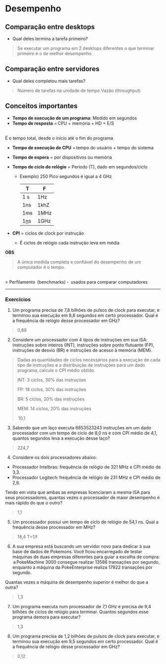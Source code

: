 # Desempenho 
## Comparação entre desktops 
- Qual deles termina a tarefa primeiro? 
> Se executar um programa em 2 desktops diferentes o que terminar primeiro é o de melhor desempenho. 

## Comparação entre servidores 
- Qual deles completou mais tarefas?  
> Número de tarefas na unidade de tempo 
> Vazão (throughput)  

## Conceitos importantes 
- **Tempo de execução de um programa**: Medido em segundos 
- **Tempo de resposta** = CPU + memória + HD + E/S 
<br/>
É o tempo total, desde o início até o fim do programa 
 
- **Tempo de execução de CPU** = tempo do usuário + tempo do sistema 
- **Tempo de espera** = por dispositivos ou memória 
- **Tempo de ciclo de relógio** = Período (T), dado em segundos/ciclo
  - Exemplo) 250 Pico segundos é igual a 4 GHz  

    | T    | F     |
    |------|-------|
    | 1 s  |  1Hz  |
    | 1ns  | 1khZ  |
    | 1ms  | 1MHz  |
    | 1ῃs  | 1GHz  |

- **CPI** = ciclos de clock por instrução 
  - É ciclos de relógio cada instrução leva em média 

**OBS** 
> A única medida completa e confiável do desempenho de um computador é o tempo. 
<br/>
> Perfilamento  (benchmarks) -  usados para comparar computadores 

---

### Exercícios
1. Um programa precisa de 7,8 bilhões de pulsos de clock para executar, e terminou sua execução em 8,8 segundos em certo processador. Qual é a frequência de relógio desse processador em GHz? 
> 0,88 

2. Considere um processador com 4 tipos de instruções em sua ISA: instruções sobre inteiros (INT), instruções sobre ponto flutuante (FP), instruções de desvio (BR) e instruções de acesso à memória (MEM). 
> Dadas as quantidades de ciclos necessários para a execução de cada tipo de instruções e a distribuição de instruções para um dado programa, calcule o CPI médio obtido. 
>
> INT: 3 ciclos, 30% das instruções 
>
> FP: 18 ciclos, 30% das instruções 
>
> BR: 5 ciclos, 20% das instruções 
>
> MEM: 14 ciclos, 20% das instruções 
>
> 10,1 

3. Sabendo que um laço executa 6853523243 instruções em um dado processador com um tempo de ciclo de 8,0 ns e com CPI médio de 4,1, quantos segundos leva a execução desse laço? 
> 224,7 

4. Considere os dois processadores abaixo: 
 - Processador Intelbras: frequência de relógio de 321 MHz e CPI médio de 3,3. 
 - Processador Logitech: frequência de relógio de 231 MHz e CPI médio de 2,6. 

Tendo em vista que ambas as empresas licenciaram a mesma ISA para seus processadores, quantas vezes o processador de maior desempenho é mais rápido do que o outro? 
> 1,1 

5. Um processador possui um tempo de ciclo de relógio de 54,1 ns. Qual a frequência desse processador em MHz? 
> 18,4 
> T=1/f 

6. A sua empresa está buscando um servidor novo para dedicar à sua base de dados de Pokemons. Você ficou encarregado de testar máquinas de duas empresas diferentes para guiar a escolha de compra:  a PokeMachine 3000 consegue realizar 13586 transações por segundo, enquanto a máquina da PokeEnterprise realiza 17922 transações por segundo. 

Quantas vezes a máquina de desempenho superior é melhor do que a outra? 
> 1,3 

7. Um programa executa num processador de 7,1 GHz e precisa de 9,4 bilhões de ciclos de relógio para terminar. Quantos segundos esse programa demora para executar? 
> 1,3 

8. Um programa precisa de 1,2 bilhões de pulsos de clock para executar, e terminou sua execução em 9,5 segundos em certo processador. Qual é a frequência de relógio desse processador em GHz? 
> 0,12 
 